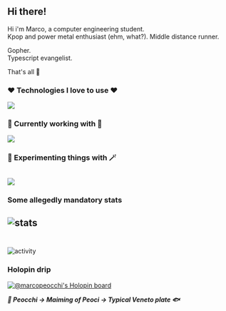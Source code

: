 ## Hi there!
Hi i'm Marco, a computer engineering student.    
Kpop and power metal enthusiast (ehm, what?). Middle distance runner.

Gopher.  
Typescript evangelist.

That's all 🤠

### ❤️ Technologies I love to use ❤️

[![](https://skillicons.dev/icons?i=go,typescript,svelte,react,tailwind,mui,reactivex)](https://skillicons.dev)

          
### 🐓 Currently working with 🐓

[![](https://skillicons.dev/icons?i=flutter,java)](https://skillicons.dev)

### 🧙 Experimenting things with 🪄

[![](https://skillicons.dev/icons?i=wasm)](https://skillicons.dev)
---    
### Some allegedly mandatory stats
![stats](https://github-readme-stats.vercel.app/api/top-langs?username=marcopeocchi&show_icons=true&locale=en&layout=compact)
<br><br/>
---

![activity](https://spotify-recently-played-readme.vercel.app/api?user=fsa30toge60lrw4vg0uicutfk)

### Holopin drip
[![@marcopeocchi's Holopin board](https://holopin.io/api/user/board?user=marcopeocchi)](https://holopin.io/@marcopeocchi)

***🌊 Peocchi -> Maiming of Peoci -> Typical Veneto plate 🐟***
